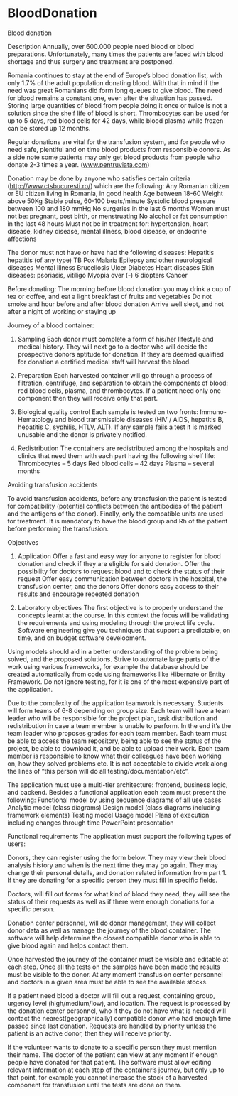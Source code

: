 # BloodDonation

Blood donation

Description
Annually, over 600.000 people need blood or blood preparations. Unfortunately, many times the patients are faced with blood shortage and thus surgery and treatment are postponed.

Romania continues to stay at the end of Europe’s blood donation list, with only 1.7% of the adult population donating blood. With that in mind if the need was great Romanians did form long queues to give blood. The need for blood remains a constant one, even after the situation has passed. Storing large quantities of blood from people doing it once or twice is not a solution since the shelf life of blood is short. Thrombocytes can be used for up to 5 days, red blood cells for 42 days, while blood plasma while frozen can be stored up 12 months.

Regular donations are vital for the transfusion system, and for people who need safe, plentiful and on time blood products from responsible donors. As a side note some patients may only get blood products from people who donate 2-3 times a year. (www.pentruviata.com)

Donation may be done by anyone who satisfies certain criteria (http://www.ctsbucuresti.ro/) which are the following:
Any Romanian citizen or EU citizen living in Romania, in good health
Age between 18-60
Weight above 50Kg
Stable pulse, 60-100 beats/minute
Systolic blood pressure between 100 and 180 mmHg
No surgeries in the last 6 months
Women must not be: pregnant, post birth, or menstruating
No alcohol or fat consumption in the last 48 hours
Must not be in treatment for: hypertension, heart disease, kidney disease, mental illness, blood disease, or endocrine affections

The donor must not have or have had the following diseases:
Hepatitis
hepatitis (of any type)
TB
Pox
Malaria
Epilepsy and other neurological diseases
Mental illness
Brucellosis
Ulcer
Diabetes
Heart diseases
Skin diseases: psoriasis, vitiligo
Myopia over (-) 6 diopters
Cancer
 
 
Before donating:
The morning before blood donation you may drink a cup of tea or coffee, and eat a light breakfast of fruits and vegetables
Do not smoke and hour before and after blood donation
Arrive well slept, and not after a night of working or staying up
 
Journey of a blood container:

1.    Sampling
Each donor must complete a form of his/her lifestyle and medical history. They will next go to a doctor who will decide the prospective donors aptitude for donation. If they are deemed qualified for donation a certified medical staff will harvest the blood.

2.    Preparation
Each harvested container will go through a process of filtration, centrifuge, and separation to obtain the components of blood: red blood cells, plasma, and thrombocytes. If a patient need only one component then they will receive only that part.

3.    Biological quality control
Each sample is tested on two fronts: Immuno-Hematology and blood transmissible diseases (HIV / AIDS, hepatitis B, hepatitis C, syphilis, HTLV, ALT). If any sample fails a test it is marked unusable and the donor is privately notified.

4.    Redistribution
The containers are redistributed among the hospitals and clinics that need them with each part having the following shelf life:
Thrombocytes – 5 days
Red blood cells – 42 days
Plasma – several months
 
Avoiding transfusion accidents

To avoid transfusion accidents, before any transfusion the patient is tested for compatibility (potential conflicts between the antibodies of the patient and the antigens of the donor). Finally, only the compatible units are used for treatment. It is mandatory to have the blood group and Rh of the patient before performing the transfusion.
 


Objectives
1.    Application
Offer a fast and easy way for anyone to register for blood donation and check if they are eligible for said donation.
Offer the possibility for doctors to request blood and to check the status of their request
Offer easy communication between doctors in the hospital, the transfusion center, and the donors
Offer donors easy access to their results and encourage repeated donation

2.    Laboratory objectives
The first objective is to properly understand the concepts learnt at the course. In this context the focus will be validating the requirements and using modeling through the project life cycle. Software engineering give you techniques that support a predictable, on time, and on budget software development.

Using models should aid in a better understanding of the problem being solved, and the proposed solutions. Strive to automate large parts of the work using various frameworks, for example the database should be created automatically from code using frameworks like Hibernate or Entity Framework. Do not ignore testing, for it is one of the most expensive part of the application.

Due to the complexity of the application teamwork is necessary. Students will form teams of 6-8 depending on group size. Each team will have a team leader who will be responsible for the project plan, task distribution and redistribution in case a team member is unable to perform. In the end it’s the team leader who proposes grades for each team member. Each team must be able to access the team repository, being able to see the status of the project, be able to download it, and be able to upload their work. Each team member is responsible to know what their colleagues have been working on, how they solved problems etc. It is not acceptable to divide work along the lines of “this person will do all testing/documentation/etc“.


The application must use a multi-tier architecture: frontend, business logic, and backend. Besides a functional application each team must present the following:
Functional model by using sequence diagrams of all use cases
Analytic model (class diagrams)
Design model (class diagrams including framework elements)
Testing model
Usage model
Plans of execution including changes through time
PowerPoint presentation
 
Functional requirements
The application must support the following types of users:

Donors, they can register using the form below. They may view their blood analysis history and when is the next time they may go again. They may change their personal details, and donation related information from part 1. If they are donating for a specific person they must fill in specific fields.


Doctors, will fill out forms for what kind of blood they need, they will see the status of their requests as well as if there were enough donations for a specific person.

Donation center personnel, will do donor management, they will collect donor data as well as manage the journey of the blood container. The software will help determine the closest compatible donor who is able to give blood again and helps contact them.

Once harvested the journey of the container must be visible and editable at each step. Once all the tests on the samples have been made the results must be visible to the donor. At any moment transfusion center personnel and doctors in a given area must be able to see the available stocks.

If a patient need blood a doctor will fill out a request, containing group, urgency level (high/medium/low), and location. The request is processed by the donation center personnel, who if they do not have what is needed will contact the nearest(geographically) compatible donor who had enough time passed since last donation. Requests are handled by priority unless the patient is an active donor, then they will receive priority.

If the volunteer wants to donate to a specific person they must mention their name. The doctor of the patient can view at any moment if enough people have donated for that patient.
The software must allow editing relevant information at each step of the container’s journey, but only up to that point, for example you cannot increase the stock of a harvested component for transfusion until the tests are done on them.


 

